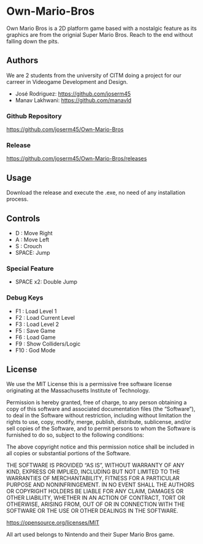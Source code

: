 # Own-Mario-Bros
Own Mario Bros is a 2D platform game based with a nostalgic feature as its graphics are from the orignial Super Mario Bros. Reach to the end without falling down the pits.

## Authors
We are 2 students from the university of CITM doing a project for our carreer in Videogame Development and Design.
* José Rodriguez: https://github.com/joserm45
* Manav Lakhwani: https://github.com/manavld

### Github Repository 

https://github.com/joserm45/Own-Mario-Bros

### Release

https://github.com/joserm45/Own-Mario-Bros/releases


## Usage

Download the release and execute the .exe, no need of any installation process.

## Controls

* D : Move Right
* A : Move Left
* S : Crouch
* SPACE: Jump

### Special Feature

* SPACE x2: Double Jump

### Debug Keys

* F1 : Load Level 1
* F2 : Load Current Level
* F3 : Load Level 2
* F5 : Save Game
* F6 : Load Game
* F9 : Show Colliders/Logic
* F10 : God Mode


## License

We use the MIT License this is a permissive free software license originating at the Massachusetts Institute of Technology.

Permission is hereby granted, free of charge, to any person obtaining a copy of this software and associated documentation files (the “Software”), to deal in the Software without restriction, including without limitation the rights to use, copy, modify, merge, publish, distribute, sublicense, and/or sell copies of the Software, and to permit persons to whom the Software is furnished to do so, subject to the following conditions:

The above copyright notice and this permission notice shall be included in all copies or substantial portions of the Software.

THE SOFTWARE IS PROVIDED “AS IS”, WITHOUT WARRANTY OF ANY KIND, EXPRESS OR IMPLIED, INCLUDING BUT NOT LIMITED TO THE WARRANTIES OF MERCHANTABILITY, FITNESS FOR A PARTICULAR PURPOSE AND NONINFRINGEMENT. IN NO EVENT SHALL THE AUTHORS OR COPYRIGHT HOLDERS BE LIABLE FOR ANY CLAIM, DAMAGES OR OTHER LIABILITY, WHETHER IN AN ACTION OF CONTRACT, TORT OR OTHERWISE, ARISING FROM, OUT OF OR IN CONNECTION WITH THE SOFTWARE OR THE USE OR OTHER DEALINGS IN THE SOFTWARE.

https://opensource.org/licenses/MIT

All art used belongs to Nintendo and their Super Mario Bros game.
